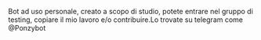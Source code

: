 

Bot ad uso personale, creato a scopo di studio, potete entrare nel gruppo di testing, copiare il mio lavoro e/o contribuire.Lo trovate su telegram come @Ponzybot
